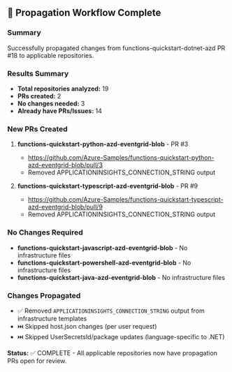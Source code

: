 ## 🎉 Propagation Workflow Complete

### Summary
Successfully propagated changes from functions-quickstart-dotnet-azd PR #18 to applicable repositories.

### Results Summary
- **Total repositories analyzed:** 19
- **PRs created:** 2 
- **No changes needed:** 3
- **Already have PRs/Issues:** 14

### New PRs Created
1. **functions-quickstart-python-azd-eventgrid-blob** - PR #3
   - https://github.com/Azure-Samples/functions-quickstart-python-azd-eventgrid-blob/pull/3
   - Removed APPLICATIONINSIGHTS_CONNECTION_STRING output

2. **functions-quickstart-typescript-azd-eventgrid-blob** - PR #9  
   - https://github.com/Azure-Samples/functions-quickstart-typescript-azd-eventgrid-blob/pull/9
   - Removed APPLICATIONINSIGHTS_CONNECTION_STRING output

### No Changes Required
- **functions-quickstart-javascript-azd-eventgrid-blob** - No infrastructure files
- **functions-quickstart-powershell-azd-eventgrid-blob** - No infrastructure files  
- **functions-quickstart-java-azd-eventgrid-blob** - No infrastructure files

### Changes Propagated
- ✅ Removed `APPLICATIONINSIGHTS_CONNECTION_STRING` output from infrastructure templates
- ⏭️ Skipped host.json changes (per user request)
- ⏭️ Skipped UserSecretsId/package updates (language-specific to .NET)

**Status:** ✅ COMPLETE - All applicable repositories now have propagation PRs open for review.
